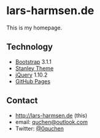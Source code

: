lars-harmsen.de
======
This is my homepage.

## Technology
* [Bootstrap](http://getbootstrap.com) 3.1.1
* [Stanley Theme](http://www.blacktie.co/2014/01/stanley-freelancer-theme/)
* [jQuery](http://jquery.com) 1.10.2
* [GitHub Pages](http://pages.github.com/)

## Contact
* http://lars-harmsen.de (this)
* email: quchen@outlook.com
* Twitter: [@0quchen](https://twitter.com/0quchen "quchen on twitter")
